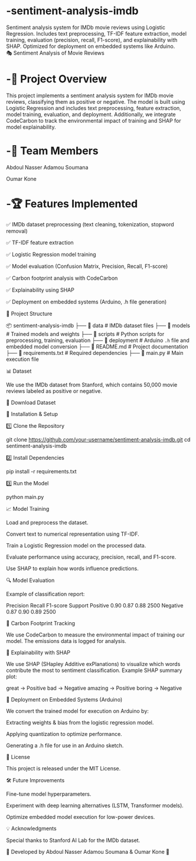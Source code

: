 # -sentiment-analysis-imdb
Sentiment analysis system for IMDb movie reviews using Logistic Regression.   Includes text preprocessing, TF-IDF feature extraction, model training, evaluation (precision, recall, F1-score), and explainability with SHAP.   Optimized for deployment on embedded systems like Arduino.  
🎭 Sentiment Analysis of Movie Reviews

# -📌 Project Overview

This project implements a sentiment analysis system for IMDb movie reviews, classifying them as positive or negative. The model is built using Logistic Regression and includes text preprocessing, feature extraction, model training, evaluation, and deployment. Additionally, we integrate CodeCarbon to track the environmental impact of training and SHAP for model explainability.

# -👥 Team Members

Abdoul Nasser Adamou Soumana

Oumar Kone

# -🏆 Features Implemented

✅ IMDb dataset preprocessing (text cleaning, tokenization, stopword removal)

✅ TF-IDF feature extraction

✅ Logistic Regression model training

✅ Model evaluation (Confusion Matrix, Precision, Recall, F1-score)

✅ Carbon footprint analysis with CodeCarbon

✅ Explainability using SHAP

✅ Deployment on embedded systems (Arduino, .h file generation)

📂 Project Structure

📦 sentiment-analysis-imdb
 ├── 📁 data               # IMDb dataset files
 ├── 📁 models             # Trained models and weights
 ├── 📁 scripts            # Python scripts for preprocessing, training, evaluation
 ├── 📁 deployment         # Arduino `.h` file and embedded model conversion
 ├── 📄 README.md          # Project documentation
 ├── 📄 requirements.txt   # Required dependencies
 ├── 📄 main.py            # Main execution file

📊 Dataset

We use the IMDb dataset from Stanford, which contains 50,000 movie reviews labeled as positive or negative.

🔗 Download Dataset

🚀 Installation & Setup

1️⃣ Clone the Repository

git clone https://github.com/your-username/sentiment-analysis-imdb.git
cd sentiment-analysis-imdb

2️⃣ Install Dependencies

pip install -r requirements.txt

3️⃣ Run the Model

python main.py

📈 Model Training

Load and preprocess the dataset.

Convert text to numerical representation using TF-IDF.

Train a Logistic Regression model on the processed data.

Evaluate performance using accuracy, precision, recall, and F1-score.

Use SHAP to explain how words influence predictions.

🔍 Model Evaluation

Example of classification report:

Precision  Recall  F1-score  Support
Positive      0.90    0.87      0.88    2500
Negative      0.87    0.90      0.89    2500

🌱 Carbon Footprint Tracking

We use CodeCarbon to measure the environmental impact of training our model. The emissions data is logged for analysis.

🔬 Explainability with SHAP

We use SHAP (SHapley Additive exPlanations) to visualize which words contribute the most to sentiment classification.
Example SHAP summary plot:

great       → Positive
bad         → Negative
amazing     → Positive
boring      → Negative

🔧 Deployment on Embedded Systems (Arduino)

We convert the trained model for execution on Arduino by:

Extracting weights & bias from the logistic regression model.

Applying quantization to optimize performance.

Generating a .h file for use in an Arduino sketch.

📜 License

This project is released under the MIT License.

🛠 Future Improvements

Fine-tune model hyperparameters.

Experiment with deep learning alternatives (LSTM, Transformer models).

Optimize embedded model execution for low-power devices.

💡 Acknowledgments

Special thanks to Stanford AI Lab for the IMDb dataset.

🚀 Developed by Abdoul Nasser Adamou Soumana & Oumar Kone 🚀

